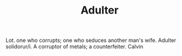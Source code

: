 ---
title: Adulter
letter: A
permalink: "/definitions/adulter.html"
body: Lot. one who corrupts; one who seduces another man's wife. Adulter solidorur/i.
  A corruptor of metals; a counterfeiter. Calvin
published_at: '2018-07-07'
layout: post
---